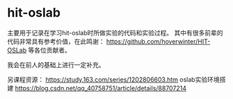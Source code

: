 # hit-oslab
主要用于记录在学习hit-oslab时所做实验的代码和实验过程。
其中有很多前辈的代码非常具有参考价值，在此鸣谢：
https://github.com/hoverwinter/HIT-OSLab
等各位贡献者。

我会在前人的基础上进行一定补充。

另课程资源：
https://study.163.com/series/1202806603.htm
oslab实验环境搭建
https://blog.csdn.net/qq_40758751/article/details/88707214
